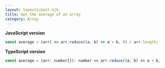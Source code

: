 ```yaml
---
layout: layouts/post.njk
title: Get the average of an array
category: Array
---
```


**JavaScript version**

```js
const average = (arr) => arr.reduce((a, b) => a + b, 0) / arr.length;
```

**TypeScript version**

```js
const average = (arr: number[]): number => arr.reduce((a, b) => a + b, 0) / arr.length;
```
